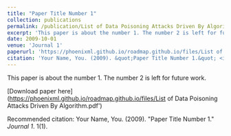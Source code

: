 ```yaml
---
title: "Paper Title Number 1"
collection: publications
permalink: /publication/List of Data Poisoning Attacks Driven By Algorithm
excerpt: 'This paper is about the number 1. The number 2 is left for future work.'
date: 2009-10-01
venue: 'Journal 1'
paperurl: 'https://phoenixml.github.io/roadmap.github.io/files/List of Data Poisoning Attacks Driven By Algorithm.pdf'
citation: 'Your Name, You. (2009). &quot;Paper Title Number 1.&quot; <i>Journal 1</i>. 1(1).'
---
```

This paper is about the number 1. The number 2 is left for future work.

[Download paper here](https://phoenixml.github.io/roadmap.github.io/files/List of Data Poisoning Attacks Driven By Algorithm.pdf')

Recommended citation: Your Name, You. (2009). "Paper Title Number 1." <i>Journal 1</i>. 1(1).